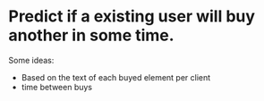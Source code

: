 
# Predict if a existing user will buy another in some time. 

Some ideas:
- Based on the text of each buyed element per client
- time between buys
